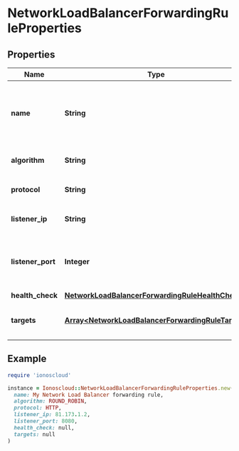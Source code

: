 # NetworkLoadBalancerForwardingRuleProperties

## Properties

| Name | Type | Description | Notes |
| ---- | ---- | ----------- | ----- |
| **name** | **String** | A name of that Network Load Balancer forwarding rule |  |
| **algorithm** | **String** | Algorithm for the balancing. |  |
| **protocol** | **String** | Protocol of the balancing. |  |
| **listener_ip** | **String** | Listening IP. (inbound) |  |
| **listener_port** | **Integer** | Listening port number. (inbound) (range: 1 to 65535) |  |
| **health_check** | [**NetworkLoadBalancerForwardingRuleHealthCheck**](NetworkLoadBalancerForwardingRuleHealthCheck.md) |  | [optional] |
| **targets** | [**Array&lt;NetworkLoadBalancerForwardingRuleTarget&gt;**](NetworkLoadBalancerForwardingRuleTarget.md) | Array of items in that collection |  |

## Example

```ruby
require 'ionoscloud'

instance = Ionoscloud::NetworkLoadBalancerForwardingRuleProperties.new(
  name: My Network Load Balancer forwarding rule,
  algorithm: ROUND_ROBIN,
  protocol: HTTP,
  listener_ip: 81.173.1.2,
  listener_port: 8080,
  health_check: null,
  targets: null
)
```

